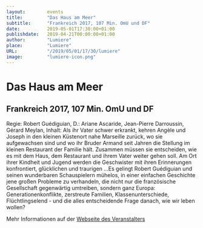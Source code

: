 ```yaml
---
layout:        events
title:         "Das Haus am Meer"
subtitle:      "Frankreich 2017, 107 Min. OmU und DF"
date:          2019-05-01T17:30:00+01:00
publishdate:   2019-04-21T00:00:00+01:00
author:        "Lumiere"
place:         "Lumiere"
URL:           "/2019/05/01/17/30/lumiere"
image:         "lumiere-icon.png"
---
```


Das Haus am Meer
===========

Frankreich 2017, 107 Min. OmU und DF
-----------

Regie: Robert Guédiguian, D.: Ariane Ascaride, Jean-Pierre Darroussin, Gérard Meylan, Inhalt: Als ihr Vater schwer erkrankt, kehren Angèle und Joseph in den kleinen Küstenort nahe Marseille zurück, wo sie aufgewachsen sind und wo ihr Bruder Armand seit Jahren die Stellung im kleinen Restaurant der Familie hält. Zusammen müssen sie entscheiden, wie es mit dem Haus, dem Restaurant und ihrem Vater weiter gehen soll. Am Ort ihrer Kindheit und Jugend werden die Geschwister mit ihren Erinnerungen konfrontiert, glücklichen und traurigen ...Es gelingt Robert Guédiguian und seinen wunderbaren Schauspielern mühelos, in einer einfachen Geschichte jene großen Probleme zu verhandeln, die nicht nur die französische Gesellschaft gegenwärtig umtreiben, sondern ganz Europa: Generationenkonflikte, zerstreute Familien, Klassenunterschiede, Flüchtlingselend - und die alles entscheidende Frage danach, wie wir leben wollen?

Mehr Informationen auf der [Webseite des Veranstalters](http://www.lumiere.de/19/04/haus.htm)
